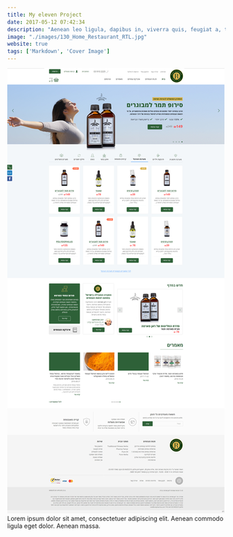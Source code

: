 ```yaml
---
title: My eleven Project
date: 2017-05-12 07:42:34
description: "Aenean leo ligula, dapibus in, viverra quis, feugiat a, tellus. Phasellus viverra nulla ut metus varius laoreet."
image: "./images/130_Home_Restaurant_RTL.jpg"
website: true
tags: ['Markdown', 'Cover Image']
---
```


<img src="./images/ran_pharma_New_HomePage.jpg">
Lorem ipsum dolor sit amet, consectetuer adipiscing elit. Aenean commodo ligula eget dolor. Aenean massa.
